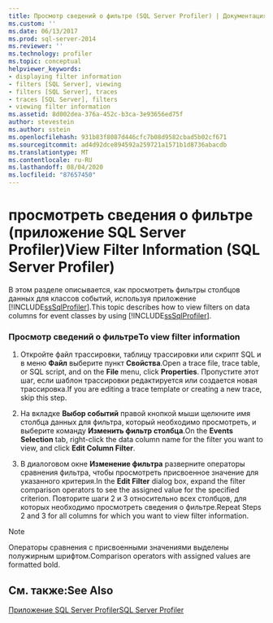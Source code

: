 ```yaml
---
title: Просмотр сведений о фильтре (SQL Server Profiler) | Документация Майкрософт
ms.custom: ''
ms.date: 06/13/2017
ms.prod: sql-server-2014
ms.reviewer: ''
ms.technology: profiler
ms.topic: conceptual
helpviewer_keywords:
- displaying filter information
- filters [SQL Server], viewing
- filters [SQL Server], traces
- traces [SQL Server], filters
- viewing filter information
ms.assetid: 8d002dea-376a-452c-b3ca-3e93656ed75f
author: stevestein
ms.author: sstein
ms.openlocfilehash: 931b83f8087d446cfc7b08d9582cbad5b02cf671
ms.sourcegitcommit: ad4d92dce894592a259721a1571b1d8736abacdb
ms.translationtype: MT
ms.contentlocale: ru-RU
ms.lasthandoff: 08/04/2020
ms.locfileid: "87657450"
---
```

# <a name="view-filter-information-sql-server-profiler"></a><span data-ttu-id="aa6fc-102">просмотреть сведения о фильтре (приложение SQL Server Profiler)</span><span class="sxs-lookup"><span data-stu-id="aa6fc-102">View Filter Information (SQL Server Profiler)</span></span>
  <span data-ttu-id="aa6fc-103">В этом разделе описывается, как просмотреть фильтры столбцов данных для классов событий, используя приложение [!INCLUDE[ssSqlProfiler](../../includes/sssqlprofiler-md.md)].</span><span class="sxs-lookup"><span data-stu-id="aa6fc-103">This topic describes how to view filters on data columns for event classes by using [!INCLUDE[ssSqlProfiler](../../includes/sssqlprofiler-md.md)].</span></span>  
  
### <a name="to-view-filter-information"></a><span data-ttu-id="aa6fc-104">Просмотр сведений о фильтре</span><span class="sxs-lookup"><span data-stu-id="aa6fc-104">To view filter information</span></span>  
  
1.  <span data-ttu-id="aa6fc-105">Откройте файл трассировки, таблицу трассировки или скрипт SQL и в меню **Файл** выберите пункт **Свойства**.</span><span class="sxs-lookup"><span data-stu-id="aa6fc-105">Open a trace file, trace table, or SQL script, and on the **File** menu, click **Properties**.</span></span> <span data-ttu-id="aa6fc-106">Пропустите этот шаг, если шаблон трассировки редактируется или создается новая трассировка.</span><span class="sxs-lookup"><span data-stu-id="aa6fc-106">If you are editing a trace template or creating a new trace, skip this step.</span></span>  
  
2.  <span data-ttu-id="aa6fc-107">На вкладке **Выбор событий** правой кнопкой мыши щелкните имя столбца данных для фильтра, который необходимо просмотреть, и выберите команду **Изменить фильтр столбца**.</span><span class="sxs-lookup"><span data-stu-id="aa6fc-107">On the **Events Selection** tab, right-click the data column name for the filter you want to view, and click **Edit Column Filter**.</span></span>  
  
3.  <span data-ttu-id="aa6fc-108">В диалоговом окне **Изменение фильтра** разверните операторы сравнения фильтра, чтобы просмотреть присвоенное значение для указанного критерия.</span><span class="sxs-lookup"><span data-stu-id="aa6fc-108">In the **Edit Filter** dialog box, expand the filter comparison operators to see the assigned value for the specified criterion.</span></span> <span data-ttu-id="aa6fc-109">Повторите шаги 2 и 3 относительно всех столбцов, для которых необходимо просмотреть сведения о фильтре.</span><span class="sxs-lookup"><span data-stu-id="aa6fc-109">Repeat Steps 2 and 3 for all columns for which you want to view filter information.</span></span>  
  
> [!NOTE]  
>  <span data-ttu-id="aa6fc-110">Операторы сравнения с присвоенными значениями выделены полужирным шрифтом.</span><span class="sxs-lookup"><span data-stu-id="aa6fc-110">Comparison operators with assigned values are formatted bold.</span></span>  
  
## <a name="see-also"></a><span data-ttu-id="aa6fc-111">См. также:</span><span class="sxs-lookup"><span data-stu-id="aa6fc-111">See Also</span></span>  
 [<span data-ttu-id="aa6fc-112">Приложение SQL Server Profiler</span><span class="sxs-lookup"><span data-stu-id="aa6fc-112">SQL Server Profiler</span></span>](sql-server-profiler.md)  
  
  

